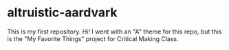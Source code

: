 # altruistic-aardvark
This is my first repository. Hi! I went with an "A" theme for this repo, but this is the "My Favorite Things" project for Critical Making Class.
